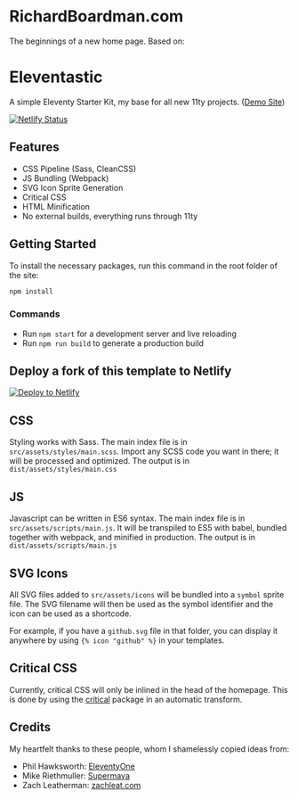 # RichardBoardman.com

The beginnings of a new home page. Based on:


# Eleventastic

A simple Eleventy Starter Kit, my base for all new 11ty projects. ([Demo Site](https://eleventastic.netlify.com))

[![Netlify Status](https://api.netlify.com/api/v1/badges/f78ec52d-8328-4e40-b6da-a0f9164e80d1/deploy-status)](https://app.netlify.com/sites/eleventastic/deploys)

## Features

* CSS Pipeline (Sass, CleanCSS)
* JS Bundling (Webpack)
* SVG Icon Sprite Generation
* Critical CSS
* HTML Minification
* No external builds, everything runs through 11ty

## Getting Started

To install the necessary packages, run this command in the root folder of the site:

```sh
npm install
```

### Commands

* Run `npm start` for a development server and live reloading
* Run `npm run build` to generate a production build

## Deploy a fork of this template to Netlify

[![Deploy to Netlify](https://www.netlify.com/img/deploy/button.svg)](https://app.netlify.com/start/deploy?repository=https://github.com/maxboeck/eleventastic)

## CSS

Styling works with Sass. The main index file is in `src/assets/styles/main.scss`. Import any SCSS code you want in there; it will be processed and optimized. The output is in `dist/assets/styles/main.css`

## JS

Javascript can be written in ES6 syntax. The main index file is in `src/assets/scripts/main.js`. It will be transpiled to ES5 with babel, bundled together with webpack, and minified in production. The output is in `dist/assets/scripts/main.js`

## SVG Icons

All SVG files added to `src/assets/icons` will be bundled into a `symbol` sprite file. The SVG filename will then be used as the symbol identifier and the icon can be used as a shortcode.

For example, if you have a `github.svg` file in that folder, you can display it anywhere by using `{% icon "github" %}` in your templates.

## Critical CSS

Currently, critical CSS will only be inlined in the head of the homepage. This is done by using the [critical](https://github.com/addyosmani/critical) package in an automatic transform.

## Credits

My heartfelt thanks to these people, whom I shamelessly copied ideas from:

* Phil Hawksworth: [EleventyOne](https://github.com/philhawksworth/eleventyone)
* Mike Riethmuller: [Supermaya](https://github.com/MadeByMike/supermaya)
* Zach Leatherman: [zachleat.com](https://github.com/zachleat/zachleat.com)

